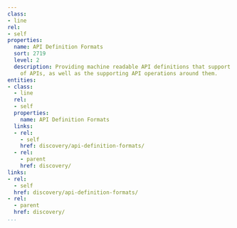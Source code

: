```yaml
---
class:
- line
rel:
- self
properties:
  name: API Definition Formats
  sort: 2719
  level: 2
  description: Providing machine readable API definitions that support the discovery
    of APIs, as well as the supporting API operations around them.
entities:
- class:
  - line
  rel:
  - self
  properties:
    name: API Definition Formats
  links:
  - rel:
    - self
    href: discovery/api-definition-formats/
  - rel:
    - parent
    href: discovery/
links:
- rel:
  - self
  href: discovery/api-definition-formats/
- rel:
  - parent
  href: discovery/
...
```

